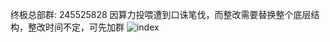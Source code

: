 终极总部群: 245525828 
因算力投喂遭到口诛笔伐，而整改需要替换整个底层结构，整改时间不定，可先加群
![index](https://user-images.githubusercontent.com/63996691/218318671-626d609e-0ebb-4d75-a77c-9b7aac854352.jpeg)
